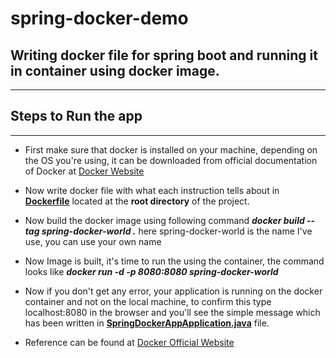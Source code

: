 # spring-docker-demo
## Writing docker file for spring boot and running it in container using docker image.
-----------------------------------------------------------------------------------
## Steps to Run the app
----------------------
- First make sure that docker is installed on your machine, depending on the OS you're using, it can be downloaded from official documentation of Docker at [Docker Website](https://docs.docker.com/get-docker/)

- Now write docker file with what each instruction tells about in **[Dockerfile](https://github.com/badripaudel77/spring-docker-demo/blob/main/Dockerfile)** located at the **root directory** of the project.

- Now build the docker image using following command _**docker build --tag spring-docker-world .**_ here spring-docker-world is the name I've use, you can use your own name

- Now Image is built, it's time to run the using the container, the command looks like _**docker run -d -p 8080:8080 spring-docker-world**_

- Now if you don't get any error, your application is running on the docker container and not on the local machine, to confirm this type localhost:8080 in the browser and you'll see the simple message which has been written in **[SpringDockerAppApplication.java](https://github.com/badripaudel77/spring-docker-demo/blob/main/src/main/java/com/io/docker/spring/springdockerapp/SpringDockerAppApplication.java)** file.

- Reference can be found at [Docker Official Website](https://docs.docker.com/language/java/build-images/)

